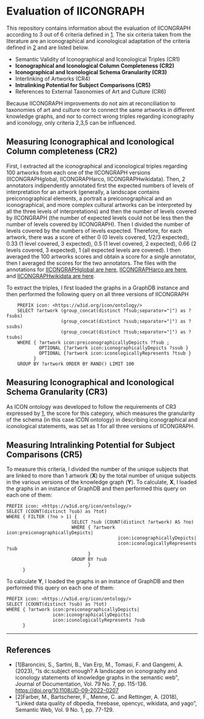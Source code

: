 # Evaluation of IICONGRAPH

This repository contains information about the evaluation of IICONGRAPH according to 3 out of 6 criteria defined in [1](#1). The six criteria taken from the literature are an iconographical and iconological adaptation of the criteria defined in [2](#2) and are listed below.

* Semantic Validity of Iconographical and Iconological Triples (CR1)
* **Iconographical and Iconological Column Completeness (CR2)**
* **Iconographical and Iconological Schema Granularity (CR3)**
* Interlinking of Artworks (CR4)
* **Intralinking Potential for Subject Comparisons (CR5)**
* References to External Taxonomies of Art and Culture (CR6)

Because IICONGRAPH improvements do not aim at reconciliation to taxonomies of art and culture nor to connect the same artworks in different knowledge graphs, and nor to correct wrong triples regarding iconography and iconology, only criteria 2,3,5 can be influenced.

## Measuring Iconographical and Iconological Column completeness (CR2)

First, I extracted all the iconographical and iconological triples regarding 100 artworks from each one of the IICONGRAPH versions (IICONGRAPHglobal, IICONGRAPHarco, IICONGRAPHwikidata). Then, 2 annotators indipendently annotated first the expected numbers of levels of interpretation for an artwork (generally, a landscape contains preiconographical elements, a portrait a preiconographical and an iconographical, and more complex cultural artworks can be interpreted by all the three levels of interpretations) and then the number of levels covered by IICONGRAPH (the number of expected levels could not be less then the number of levels covered by IICONGRAPH). Then I divided the number of levels covered by the numbers of levels expected. Therefore, for each artwork, there was a score of either 0 (0 levels covered, 1/2/3 expected), 0.33 (1 level covered, 3 expected), 0.5 (1 level covered, 2 expected), 0.66 (2 levels covered, 3 expected), 1 (all expected levels are covered). I then averaged the 100 artworks scores and obtain a score for a single annotator, then I averaged the scores for the two annotators. The files with the annotations for [IICONGRAPHglobal are here](https://github.com/br0ast/iicongraph/blob/main/docs/evaluation/columncomplall.xlsx), [IICONGRAPHarco are here](ccarco.xlsx), and [IICONGRAPHwikidata are here](CCWIKIDATA.xlsx).

To extract the triples, I first loaded the graphs in a GraphDB instance and then performed the following query on all three versions of IICONGRAPH

```SPARQL
    PREFIX icon: <https://w3id.org/icon/ontology/>
    SELECT ?artwork (group_concat(distinct ?fsub;separator="|") as ?fsubs) 
                    (group_concat(distinct ?ssub;separator="|") as ?ssubs) 
                    (group_concat(distinct ?tsub;separator="|") as ?tsubs)
    WHERE { ?artwork icon:preiconographicallyDepicts ?fsub ;
            OPTIONAL {?artwork icon:iconographicallyDepicts ?ssub }
            OPTIONAL {?artwork icon:iconologicallyRepresents ?tsub } 
          } 
    GROUP BY ?artwork ORDER BY RAND() LIMIT 100 
```

## Measuring Iconographical and Iconological Schema Granularity (CR3)

As ICON ontology was developed to follow the requirements of CR3 expressed by [1](#1), the score for this category, which measures the granularity of the schema (in this case ICON ontology) in describing iconographical and iconological statements, was set as 1 for all three versions of IICONGRAPH.

## Measuring Intralinking Potential for Subject Comparisons (CR5)

To measure this criteria, I divided the number of the unique subjects that are linked to more than 1 artwork (**X**) by the total number of unique subjects in the various versions of the knowledge graph (**Y**). 
To calculate, **X**, I loaded the graphs in an instance of GraphDB and then performed this query on each one of them:

```SPARQL
PREFIX icon: <https://w3id.org/icon/ontology/>
SELECT (COUNT(distinct ?sub) as ?tot)
WHERE { FILTER (?no > 1) {
                        SELECT ?sub (COUNT(distinct ?artwork) AS ?no) 
                        WHERE { ?artwork icon:preiconographicallyDepicts|
                                         icon:iconographicallyDepicts|
                                         icon:iconologicallyRepresents ?sub 
                              } 
      					GROUP BY ?sub 
      						  }
	  }
```

To calculate **Y**, I loaded the graphs in an instance of GraphDB and then performed this query on each one of them:

```SPARQL
PREFIX icon: <https://w3id.org/icon/ontology/>
SELECT (COUNT(distinct ?sub) as ?tot)
WHERE { ?artwork icon:preiconographicallyDepicts|
                 icon:iconographicallyDepicts|
                 icon:iconologicallyRepresents ?sub 
      } 
```

***

## References

* <a id="1">[1]</a>Baroncini, S., Sartini, B., Van Erp, M., Tomasi, F. and Gangemi, A. (2023), "Is dc:subject enough? A landscape on iconography and iconology statements of knowledge graphs in the semantic web", Journal of Documentation, Vol. 79 No. 7, pp. 115-136. https://doi.org/10.1108/JD-09-2022-0207
* <a id="2">[2]</a>Farber, M., Bartscherer, F., Menne, C. and Rettinger, A. (2018), “Linked data quality of dbpedia, freebase, opencyc, wikidata, and yago”, Semantic Web, Vol. 9 No. 1, pp. 77-129.
